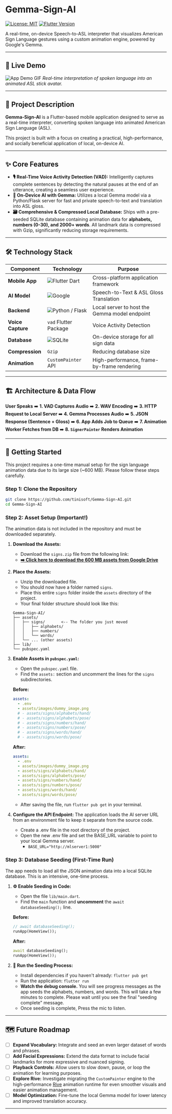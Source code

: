 # Gemma-Sign-AI

[![License: MIT](https://img.shields.io/badge/License-MIT-yellow.svg)](https://opensource.org/licenses/MIT)
[![Flutter Version](https://img.shields.io/badge/Flutter-3.x-blue?logo=flutter)](https://flutter.dev)

A real-time, on-device Speech-to-ASL interpreter that visualizes American Sign Language gestures using a custom animation engine, powered by Google's Gemma.

---

## 🎥 Live Demo

![App Demo GIF](https://your-link-to-the-demo-gif.com/demo.gif)
*Real-time interpretation of spoken language into an animated ASL stick avatar.*

---

## 🌟 Project Description

**Gemma-Sign-AI** is a Flutter-based mobile application designed to serve as a real-time interpreter, converting spoken language into animated American Sign Language (ASL). 


This project is built with a focus on creating a practical, high-performance, and socially beneficial application of local, on-device AI.

---

## ✨ Core Features

*   **🎙️ Real-Time Voice Activity Detection (VAD):** Intelligently captures complete sentences by detecting the natural pauses at the end of an utterance, creating a seamless user experience.
*   **🧠 On-Device AI with Gemma:** Utilizes a local Gemma model via a Python/Flask server for fast and private speech-to-text and translation into ASL gloss.
*   **🗃️ Comprehensive & Compressed Local Database:** Ships with a pre-seeded SQLite database containing animation data for **alphabets, numbers (0-30), and 2000+ words**. All landmark data is compressed with Gzip, significantly reducing storage requirements.


---

## 🛠️ Technology Stack

| Component         | Technology                                                                                                  | Purpose                                       |
| ----------------- | ----------------------------------------------------------------------------------------------------------- | --------------------------------------------- |
| **Mobile App**    | ![Flutter](https://img.shields.io/badge/Flutter-02569B?style=for-the-badge&logo=flutter&logoColor=white) Dart | Cross-platform application framework          |
| **AI Model**      | ![Google](https://img.shields.io/badge/Google%20Gemma-4285F4?style=for-the-badge&logo=google&logoColor=white) | Speech-to-Text & ASL Gloss Translation        |
| **Backend**       | ![Python](https://img.shields.io/badge/Python-3776AB?style=for-the-badge&logo=python&logoColor=white) / Flask | Local server to host the Gemma model endpoint |
| **Voice Capture** | `vad` Flutter Package                                                                                       | Voice Activity Detection                      |
| **Database**      | ![SQLite](https://img.shields.io/badge/SQLite-003B57?style=for-the-badge&logo=sqlite&logoColor=white)         | On-device storage for all sign data           |
| **Compression**   | `Gzip`                                                                                                      | Reducing database size                        |
| **Animation**     | `CustomPainter` API                                                                                         | High-performance, frame-by-frame rendering    |

---

## 🏗️ Architecture & Data Flow

**User Speaks** ➡️ **1. VAD Captures Audio** ➡️ **2. WAV Encoding** ➡️ **3. HTTP Request to Local Server** ➡️ **4. Gemma Processes Audio** ➡️ **5. JSON Response (Sentence + Gloss)** ➡️ **6. App Adds Job to Queue** ➡️ **7. Animation Worker Fetches from DB** ➡️ **8. `SignerPainter` Renders Animation**

---

## 🚀 Getting Started

This project requires a one-time manual setup for the sign language animation data due to its large size (~600 MB). Please follow these steps carefully.

### Step 1: Clone the Repository

```sh
git clone https://github.com/tinisoft/Gemma-Sign-AI.git
cd Gemma-Sign-AI
```

### Step 2: Asset Setup (Important!)

The animation data is not included in the repository and must be downloaded separately.

1.  **Download the Assets:**
    *   Download the `signs.zip` file from the following link:
    *   **[➡️ Click here to download the 600 MB assets from Google Drive](https://drive.google.com/file/d/1VzrE4VAOmHLH9HEDenbFaAwMHjNicBmh/view?usp=sharing)**

2.  **Place the Assets:**
    *   Unzip the downloaded file.
    *   You should now have a folder named `signs`.
    *   Place this entire `signs` folder inside the `assets` directory of the project.
    *   Your final folder structure should look like this:
    ```
    Gemma-Sign-AI/
    ├── assets/
    │   ├── signs/       <-- The folder you just moved
    │   │   ├── alphabets/
    │   │   ├── numbers/
    │   │   └── words/
    │   └── ... (other assets)
    ├── lib/
    └── pubspec.yaml
    ```

3.  **Enable Assets in `pubspec.yaml`:**
    *   Open the `pubspec.yaml` file.
    *   Find the `assets:` section and uncomment the lines for the `signs` subdirectories.

    **Before:**
    ```yaml
    assets:
      - .env
      - assets/images/dummy_image.png
      # - assets/signs/alphabets/hand/
      # - assets/signs/alphabets/pose/
      # - assets/signs/numbers/hand/
      # - assets/signs/numbers/pose/
      # - assets/signs/words/hand/
      # - assets/signs/words/pose/
    ```

    **After:**
    ```yaml
    assets:
      - .env
      - assets/images/dummy_image.png
      - assets/signs/alphabets/hand/
      - assets/signs/alphabets/pose/
      - assets/signs/numbers/hand/
      - assets/signs/numbers/pose/
      - assets/signs/words/hand/
      - assets/signs/words/pose/
    ```
    *   After saving the file, run `flutter pub get` in your terminal.
    
    
4.  **Configure the API Endpoint:**
 The application loads the AI server URL from an environment file to keep it separate from the source code.
    *   Create a .env file in the root directory of the project.
    *   Open the new .env file and set the BASE_URL variable to point to your local Gemma server.
        *   `BASE_URL="http://mlserver1:5000"`

### Step 3: Database Seeding (First-Time Run)

The app needs to load all the JSON animation data into a local SQLite database. This is an intensive, one-time process.

1.  **⚙️ Enable Seeding in Code:**
    *   Open the file `lib/main.dart`.
    *   Find the `main` function and **uncomment** the `await databaseSeeding();` line.

    **Before:**
    ```dart
    // await databaseSeeding();
    runApp(HomeView());
    ```

    **After:**
    ```dart
    await databaseSeeding();
    runApp(HomeView());
    ```

2.  **🚀 Run the Seeding Process:**
    *   Install dependencies if you haven't already: `flutter pub get`
    *   Run the application: `flutter run`
    *   **Watch the debug console.** You will see progress messages as the app seeds the alphabets, numbers, and words. This will take a few minutes to complete. Please wait until you see the final "seeding complete" message.
    *   Once seeding is complete, Press the mic to listen.


---

## 🗺️ Future Roadmap

*   [ ] **Expand Vocabulary:** Integrate and seed an even larger dataset of words and phrases.
*   [ ] **Add Facial Expressions:** Extend the data format to include facial landmarks for more expressive and nuanced signing.
*   [ ] **Playback Controls:** Allow users to slow down, pause, or loop the animation for learning purposes.
*   [ ] **Explore Rive:** Investigate migrating the `CustomPainter` engine to the high-performance [Rive](https://rive.app/) animation runtime for even smoother visuals and easier animation management.
*   [ ] **Model Optimization:** Fine-tune the local Gemma model for lower latency and improved translation accuracy.

---
